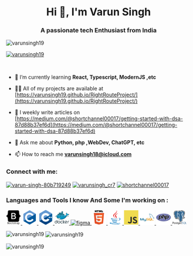 <h1 align="center">Hi 👋, I'm Varun Singh</h1>


<h3 align="center">A passionate tech Enthusiast from India</h3>

<p align="left"> <img src="https://komarev.com/ghpvc/?username=varunsingh19&label=Profile%20views&color=0e75b6&style=flat" alt="varunsingh19" /> </p>

<p align="left"> <a href="https://github.com/ryo-ma/github-profile-trophy"><img src="https://github-profile-trophy.vercel.app/?username=varunsingh19" alt="varunsingh19" /></a> </p>

<p align="left"> <a href="https://twitter.com/" target="blank"><img src="https://img.shields.io/twitter/follow/?logo=twitter&style=for-the-badge" alt="" /></a> </p>

- 🌱 I’m currently learning **React, Typescript, ModernJS ,etc**

- 👨‍💻 All of my projects are available at [https://varunsingh19.github.io/RightRouteProject/](https://varunsingh19.github.io/RightRouteProject/)

- 📝 I weekly write articles on [https://medium.com/@shortchannel00017/getting-started-with-dsa-87d88b37ef6d](https://medium.com/@shortchannel00017/getting-started-with-dsa-87d88b37ef6d)

- 💬 Ask me about **Python, php ,WebDev, ChatGPT, etc**

- 📫 How to reach me **varunsingh18@icloud.com**

<h3 align="left">Connect with me:</h3>
<p align="left">
<a href="https://linkedin.com/in/varun-singh-80b719249" target="blank"><img align="center" src="https://raw.githubusercontent.com/rahuldkjain/github-profile-readme-generator/master/src/images/icons/Social/linked-in-alt.svg" alt="varun-singh-80b719249" height="30" width="40" /></a>
<a href="https://instagram.com/varunsingh_cr7" target="blank"><img align="center" src="https://raw.githubusercontent.com/rahuldkjain/github-profile-readme-generator/master/src/images/icons/Social/instagram.svg" alt="varunsingh_cr7" height="30" width="40" /></a>
<a href="https://medium.com/shortchannel00017" target="blank"><img align="center" src="https://raw.githubusercontent.com/rahuldkjain/github-profile-readme-generator/master/src/images/icons/Social/medium.svg" alt="shortchannel00017" height="30" width="40" /></a>
</p>

<h3 align="left">Languages and Tools I know And Some I'm working on :</h3>
<p align="left">  <a href="https://getbootstrap.com" target="_blank" rel="noreferrer"> <img src="https://raw.githubusercontent.com/devicons/devicon/master/icons/bootstrap/bootstrap-plain-wordmark.svg" alt="bootstrap" width="40" height="40"/> </a> <a href="https://www.cprogramming.com/" target="_blank" rel="noreferrer"> <img src="https://raw.githubusercontent.com/devicons/devicon/master/icons/c/c-original.svg" alt="c" width="40" height="40"/> </a> <a href="https://www.w3schools.com/cpp/" target="_blank" rel="noreferrer"> <img src="https://raw.githubusercontent.com/devicons/devicon/master/icons/cplusplus/cplusplus-original.svg" alt="cplusplus" width="40" height="40"/> </a> <a href="https://www.docker.com/" target="_blank" rel="noreferrer"> <img src="https://raw.githubusercontent.com/devicons/devicon/master/icons/docker/docker-original-wordmark.svg" alt="docker" width="40" height="40"/> </a> <a href="https://www.figma.com/" target="_blank" rel="noreferrer"> <img src="https://www.vectorlogo.zone/logos/figma/figma-icon.svg" alt="figma" width="40" height="40"/> </a> <a href="https://www.w3.org/html/" target="_blank" rel="noreferrer"> <img src="https://raw.githubusercontent.com/devicons/devicon/master/icons/html5/html5-original-wordmark.svg" alt="html5" width="40" height="40"/> </a> <a href="https://www.java.com" target="_blank" rel="noreferrer"> <img src="https://raw.githubusercontent.com/devicons/devicon/master/icons/java/java-original.svg" alt="java" width="40" height="40"/> </a> <a href="https://developer.mozilla.org/en-US/docs/Web/JavaScript" target="_blank" rel="noreferrer"> <img src="https://raw.githubusercontent.com/devicons/devicon/master/icons/javascript/javascript-original.svg" alt="javascript" width="40" height="40"/> </a>  <a href="https://www.mysql.com/" target="_blank" rel="noreferrer"> <img src="https://raw.githubusercontent.com/devicons/devicon/master/icons/mysql/mysql-original-wordmark.svg" alt="mysql" width="40" height="40"/> </a> <a href="https://www.php.net" target="_blank" rel="noreferrer"> <img src="https://raw.githubusercontent.com/devicons/devicon/master/icons/php/php-original.svg" alt="php" width="40" height="40"/> </a> <a href="https://www.postgresql.org" target="_blank" rel="noreferrer"> <img src="https://raw.githubusercontent.com/devicons/devicon/master/icons/postgresql/postgresql-original-wordmark.svg" alt="postgresql" width="40" height="40"/> </a>  </p>

<p><img align="left" src="https://github-readme-stats.vercel.app/api/top-langs?username=varunsingh19&show_icons=true&locale=en&layout=compact" alt="varunsingh19" /></p>

<p>&nbsp;<img align="center" src="https://github-readme-stats.vercel.app/api?username=varunsingh19&show_icons=true&locale=en" alt="varunsingh19" /></p>

<p><img align="center" src="https://github-readme-streak-stats.herokuapp.com/?user=varunsingh19&" alt="varunsingh19" /></p>
